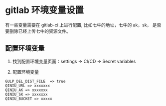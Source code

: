 # gitlab 环境变量设置

有一些变量需要在 gitlab-ci 上进行配置, 比如七牛的地址，七牛的 ak，sk， 是否要删除已经上传七牛的资源文件。

## 配置环境变量

1.  找到配置环境变量页面：settings -> CI/CD -> Secret variables

2.  配置环境变量

```
GULP_DEL_DIST_FILE  => true
QINIU_URL => xxxxxxx
QINIU_AK => xxxxxxx
QINIU_SK => xxxxxxx
QINIU_BUCKET => xxxxx
```
